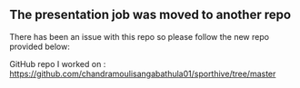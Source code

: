 ## The presentation job was moved to another repo

There has been an issue with this repo so please follow the new repo provided below: 

GitHub repo I worked on : https://github.com/chandramoulisangabathula01/sporthive/tree/master